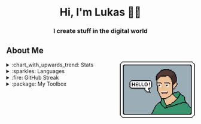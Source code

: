 <h1 align="center">Hi, I'm Lukas 👨‍💻</h1>
<h3 align="center">I create stuff in the digital world</h3>

## About Me

<img align="right" height="150" width="200" alt="asdf" src="https://raw.githubusercontent.com/1H0/1H0/master/media/hello.png" >

<!--
- 🔭 I'm currently working as a Software Developer in the IAM Field
- 🌱 I'm currently learning `Java Spring`, `ThreeJS`, `UI Design` and so much more...
- 👯 I'm looking to collaborate on open source projects or other projects that positively impact the world.
- 💬 Ask me about anything!
- ⚡ Fun fact: Everything in this world is either a potato or not a potato
-->

<details>
  <summary>:chart_with_upwards_trend: Stats</summary>
  <br />
  <div align="center">
    <img src="https://github-readme-stats.vercel.app/api?username=1H0&count_private=true&show_icons=true">
  </div>
</details>

<details>
  <summary>:sparkles: Languages</summary>
  <br />
  <div align="center">
    <img src="https://github-readme-stats.vercel.app/api/top-langs/?username=1H0&langs_count=5">
  </div>
</details>

<details>
  <summary>:fire: GitHub Streak</summary>
  <br />
  <div align="center">
    <img src="https://github-readme-streak-stats.herokuapp.com/?user=1H0&hide_border=true">
  </div>
</details>

<details>
  <summary>:package: My Toolbox</summary>
  <br />

  - **OS**: NixOS, Arch Linux, Debian
  - **Laptop**: ThinkPad x1 Carbon, ThinkPad T490s
  - **Editors**: VSCodium, neovim
  - **Front End**: Svelte, React, Vue
  - **Back End**: Go, Python
  - **Chat**: Matrix, Signal
  - **Browser**: Firefox

</details>

<!--
**1H0/1H0** is a ✨ _special_ ✨ repository because its `README.md` (this file) appears on your GitHub profile.

Here are some ideas to get you started:

- 🔭 I’m currently working on ...
- 🌱 I’m currently learning ...
- 👯 I’m looking to collaborate on ...
- 🤔 I’m looking for help with ...
- 💬 Ask me about ...
- 📫 How to reach me: ...
- 😄 Pronouns: ...
- ⚡ Fun fact: ...
-->

<!--
https://dev.to/supritha/how-to-have-an-awesome-github-profile-1969
-->
